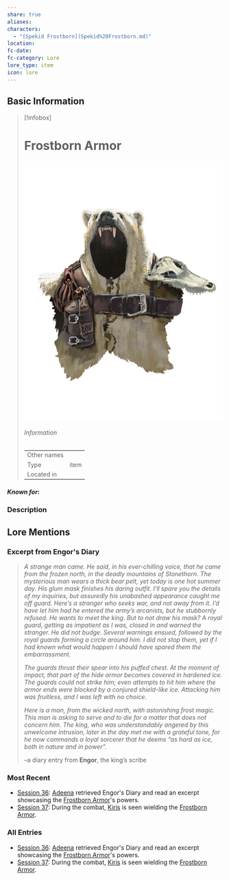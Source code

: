 ```yaml
---
share: true
aliases: 
characters:
  - "[Spekid Frostborn](Spekid%20Frostborn.md)"
location: 
fc-date: 
fc-category: Lore
lore_type: item
icon: lore
---
```


## Basic Information
> [!infobox]
> # Frostborn Armor
> ![cover hsmall](../zzz_attachments/Frostborn%20Armor.png)
> ###### Information
> |   |  |
> | ---- | ---- |
> | Other names | |
> | Type|item|
> | Located in | |
##### Known for:
### Description
## Lore Mentions
### Excerpt from **Engor's Diary**
> _A strange man came. He said, in his ever-chilling voice, that he came from the frozen north, in the deadly mountains of Stonethorn. The mysterious man wears a thick bear pelt, yet today is one hot summer day. His glum mask finishes his daring outfit. I’ll spare you the details of my inquiries, but assuredly his unabashed appearance caught me off guard. Here’s a stranger who seeks war, and not away from it. I’d have let him had he entered the army’s arcanists, but he stubbornly refused. He wants to meet the king. But to not draw his mask? A royal guard, getting as impatient as I was, closed in and warned the stranger. He did not budge. Several warnings ensued, followed by the royal guards forming a circle around him. I did not stop them, yet if I had known what would happen I should have spared them the embarrassment._
> 
> _The guards thrust their spear into his puffed chest. At the moment of impact, that part of the hide armor becomes covered in hardened ice. The guards could not strike him; even attempts to hit him where the armor ends were blocked by a conjured shield-like ice. Attacking him was fruitless, and I was left with no choice._
> 
>_Here is a man, from the wicked north, with astonishing frost magic. This man is asking to serve and to die for a matter that does not concern him. The king, who was understandably angered by this unwelcome intrusion, later in the day met me with a grateful tone, for he now commands a loyal sorcerer that he deems “as hard as ice, both in nature and in power”._
>
>–a diary entry from **Engor**, the king’s scribe
### Most Recent
- [Session 36](Session%2036.md): [Adeena](Adeena%20Oberron.md) retrieved Engor's Diary and read an excerpt showcasing the [Frostborn Armor](Frostborn%20Armor.md)'s powers.
- [Session 37](Session%2037.md): During the combat, [Kiris](Kiris%20Acquermann.md) is seen wielding the [Frostborn Armor](Frostborn%20Armor.md).

### All Entries
- [Session 36](Session%2036.md): [Adeena](Adeena%20Oberron.md) retrieved Engor's Diary and read an excerpt showcasing the [Frostborn Armor](Frostborn%20Armor.md)'s powers.
- [Session 37](Session%2037.md): During the combat, [Kiris](Kiris%20Acquermann.md) is seen wielding the [Frostborn Armor](Frostborn%20Armor.md).
